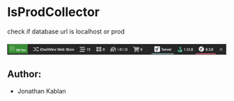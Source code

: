
# IsProdCollector

check if database url is localhost or prod

![alt text](image.png)

## Author:
 - Jonathan Kablan
 
